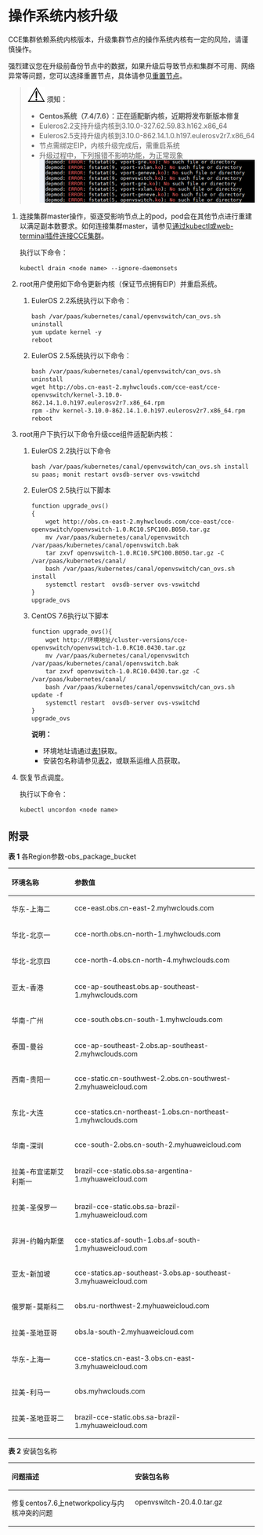 # 操作系统内核升级<a name="cce_01_0179"></a>

CCE集群依赖系统内核版本，升级集群节点的操作系统内核有一定的风险，请谨慎操作。

强烈建议您在升级前备份节点中的数据，如果升级后导致节点和集群不可用、网络异常等问题，您可以选择重置节点，具体请参见[重置节点](重置节点.md)。

>![](public_sys-resources/icon-notice.gif) **须知：** 
>-   **Centos系统（7.4/7.6）：正在适配新内核，近期将发布新版本修复**
>-   Euleros2.2支持升级内核到3.10.0-327.62.59.83.h162.x86\_64
>-   Euleros2.5支持升级内核到3.10.0-862.14.1.0.h197.eulerosv2r7.x86\_64
>-   节点需绑定EIP，内核升级完成后，需重启系统
>-   升级过程中，下列报错不影响功能，为正常现象
>![](figures/zh-cn_image_0235850827.png)

1.  连接集群master操作，驱逐受影响节点上的pod，pod会在其他节点进行重建以满足副本数要求。如何连接集群master，请参见[通过kubectl或web-terminal插件连接CCE集群](通过kubectl或web-terminal插件连接CCE集群.md)。

    执行以下命令：

    ```
    kubectl drain <node name> --ignore-daemonsets
    ```

2.  root用户使用如下命令更新内核（保证节点拥有EIP）并重启系统。
    1.  EulerOS 2.2系统执行以下命令：

        ```
        bash /var/paas/kubernetes/canal/openvswitch/can_ovs.sh uninstall
        yum update kernel -y
        reboot
        ```

    2.  EulerOS 2.5系统执行以下命令：

        ```
        bash /var/paas/kubernetes/canal/openvswitch/can_ovs.sh uninstall
        wget http://obs.cn-east-2.myhwclouds.com/cce-east/cce-openvswitch/kernel-3.10.0-862.14.1.0.h197.eulerosv2r7.x86_64.rpm
        rpm -ihv kernel-3.10.0-862.14.1.0.h197.eulerosv2r7.x86_64.rpm
        reboot
        ```

3.  root用户下执行以下命令升级cce组件适配新内核：
    1.  EulerOS 2.2执行以下命令

        ```
        bash /var/paas/kubernetes/canal/openvswitch/can_ovs.sh install
        su paas; monit restart ovsdb-server ovs-vswitchd
        ```

    2.  EulerOS 2.5执行以下脚本

        ```
        function upgrade_ovs()
        {
        	wget http://obs.cn-east-2.myhwclouds.com/cce-east/cce-openvswitch/openvswitch-1.0.RC10.SPC100.B050.tar.gz
        	mv /var/paas/kubernetes/canal/openvswitch /var/paas/kubernetes/canal/openvswitch.bak
        	tar zxvf openvswitch-1.0.RC10.SPC100.B050.tar.gz -C /var/paas/kubernetes/canal/
        	bash /var/paas/kubernetes/canal/openvswitch/can_ovs.sh install
        	systemctl restart  ovsdb-server ovs-vswitchd 
        }
        upgrade_ovs
        ```

    3.  CentOS 7.6执行以下脚本

        ```
        function upgrade_ovs(){	
        	wget http://环境地址/cluster-versions/cce-openvswitch/openvswitch-1.0.RC10.0430.tar.gz
        	mv /var/paas/kubernetes/canal/openvswitch /var/paas/kubernetes/canal/openvswitch.bak	
        	tar zxvf openvswitch-1.0.RC10.0430.tar.gz -C /var/paas/kubernetes/canal/        
        	bash /var/paas/kubernetes/canal/openvswitch/can_ovs.sh update -f	
        	systemctl restart  ovsdb-server ovs-vswitchd 
        }
        upgrade_ovs
        ```

        **说明：**

        -   环境地址请通过[表1](#table184691746285)获取。
        -   安装包名称请参见[表2](#table0675102192820)，或联系运维人员获取。

4.  恢复节点调度。

    执行以下命令：

    ```
    kubectl uncordon <node name>
    ```


## 附录<a name="section112406171884"></a>

**表 1**  各Region参数-obs\_package\_bucket

<a name="table184691746285"></a>
<table><thead align="left"><tr id="row15192046185"><th class="cellrowborder" valign="top" width="25.55%" id="mcps1.2.3.1.1"><p id="p20519946687"><a name="p20519946687"></a><a name="p20519946687"></a>环境名称</p>
</th>
<th class="cellrowborder" valign="top" width="74.45%" id="mcps1.2.3.1.2"><p id="p155191246983"><a name="p155191246983"></a><a name="p155191246983"></a>参数值</p>
</th>
</tr>
</thead>
<tbody><tr id="row55194461982"><td class="cellrowborder" valign="top" width="25.55%" headers="mcps1.2.3.1.1 "><p id="p155194462087"><a name="p155194462087"></a><a name="p155194462087"></a>华东-上海二</p>
</td>
<td class="cellrowborder" valign="top" width="74.45%" headers="mcps1.2.3.1.2 "><p id="p85191461815"><a name="p85191461815"></a><a name="p85191461815"></a>cce-east.obs.cn-east-2.myhwclouds.com</p>
</td>
</tr>
<tr id="row1351920461789"><td class="cellrowborder" valign="top" width="25.55%" headers="mcps1.2.3.1.1 "><p id="p3519846287"><a name="p3519846287"></a><a name="p3519846287"></a>华北-北京一</p>
</td>
<td class="cellrowborder" valign="top" width="74.45%" headers="mcps1.2.3.1.2 "><p id="p1351911466819"><a name="p1351911466819"></a><a name="p1351911466819"></a>cce-north.obs.cn-north-1.myhwclouds.com</p>
</td>
</tr>
<tr id="row1751974617814"><td class="cellrowborder" valign="top" width="25.55%" headers="mcps1.2.3.1.1 "><p id="p105192461683"><a name="p105192461683"></a><a name="p105192461683"></a>华北-北京四</p>
</td>
<td class="cellrowborder" valign="top" width="74.45%" headers="mcps1.2.3.1.2 "><p id="p155195461812"><a name="p155195461812"></a><a name="p155195461812"></a>cce-north-4.obs.cn-north-4.myhwclouds.com</p>
</td>
</tr>
<tr id="row1351984612810"><td class="cellrowborder" valign="top" width="25.55%" headers="mcps1.2.3.1.1 "><p id="p65194461688"><a name="p65194461688"></a><a name="p65194461688"></a>亚太-香港</p>
</td>
<td class="cellrowborder" valign="top" width="74.45%" headers="mcps1.2.3.1.2 "><p id="p35191046582"><a name="p35191046582"></a><a name="p35191046582"></a>cce-ap-southeast.obs.ap-southeast-1.myhwclouds.com</p>
</td>
</tr>
<tr id="row12519174619814"><td class="cellrowborder" valign="top" width="25.55%" headers="mcps1.2.3.1.1 "><p id="p185193461788"><a name="p185193461788"></a><a name="p185193461788"></a>华南-广州</p>
</td>
<td class="cellrowborder" valign="top" width="74.45%" headers="mcps1.2.3.1.2 "><p id="p155192467817"><a name="p155192467817"></a><a name="p155192467817"></a>cce-south.obs.cn-south-1.myhwclouds.com</p>
</td>
</tr>
<tr id="row11519134616814"><td class="cellrowborder" valign="top" width="25.55%" headers="mcps1.2.3.1.1 "><p id="p2051910461289"><a name="p2051910461289"></a><a name="p2051910461289"></a>泰国-曼谷</p>
</td>
<td class="cellrowborder" valign="top" width="74.45%" headers="mcps1.2.3.1.2 "><p id="p145197469815"><a name="p145197469815"></a><a name="p145197469815"></a>cce-ap-southeast-2.obs.ap-southeast-2.myhwclouds.com</p>
</td>
</tr>
<tr id="row2519134618817"><td class="cellrowborder" valign="top" width="25.55%" headers="mcps1.2.3.1.1 "><p id="p651904610810"><a name="p651904610810"></a><a name="p651904610810"></a>西南-贵阳一</p>
</td>
<td class="cellrowborder" valign="top" width="74.45%" headers="mcps1.2.3.1.2 "><p id="p551984618814"><a name="p551984618814"></a><a name="p551984618814"></a>cce-static.cn-southwest-2.obs.cn-southwest-2.myhuaweicloud.com</p>
</td>
</tr>
<tr id="row9519134614817"><td class="cellrowborder" valign="top" width="25.55%" headers="mcps1.2.3.1.1 "><p id="p051919461182"><a name="p051919461182"></a><a name="p051919461182"></a>东北-大连</p>
</td>
<td class="cellrowborder" valign="top" width="74.45%" headers="mcps1.2.3.1.2 "><p id="p6519246387"><a name="p6519246387"></a><a name="p6519246387"></a>cce-statics.cn-northeast-1.obs.cn-northeast-1.myhwclouds.com</p>
</td>
</tr>
<tr id="row165196469820"><td class="cellrowborder" valign="top" width="25.55%" headers="mcps1.2.3.1.1 "><p id="p12519346187"><a name="p12519346187"></a><a name="p12519346187"></a>华南-深圳</p>
</td>
<td class="cellrowborder" valign="top" width="74.45%" headers="mcps1.2.3.1.2 "><p id="p175197461284"><a name="p175197461284"></a><a name="p175197461284"></a>cce-south-2.obs.cn-south-2.myhuaweicloud.com</p>
</td>
</tr>
<tr id="row951911461983"><td class="cellrowborder" valign="top" width="25.55%" headers="mcps1.2.3.1.1 "><p id="p175199461287"><a name="p175199461287"></a><a name="p175199461287"></a>拉美-布宜诺斯艾利斯一</p>
</td>
<td class="cellrowborder" valign="top" width="74.45%" headers="mcps1.2.3.1.2 "><p id="p1651934620811"><a name="p1651934620811"></a><a name="p1651934620811"></a>brazil-cce-static.obs.sa-argentina-1.myhuaweicloud.com</p>
</td>
</tr>
<tr id="row1551964618817"><td class="cellrowborder" valign="top" width="25.55%" headers="mcps1.2.3.1.1 "><p id="p185197462085"><a name="p185197462085"></a><a name="p185197462085"></a>拉美-圣保罗一</p>
</td>
<td class="cellrowborder" valign="top" width="74.45%" headers="mcps1.2.3.1.2 "><p id="p451910461782"><a name="p451910461782"></a><a name="p451910461782"></a>brazil-cce-static.obs.sa-brazil-1.myhuaweicloud.com</p>
</td>
</tr>
<tr id="row10519134613814"><td class="cellrowborder" valign="top" width="25.55%" headers="mcps1.2.3.1.1 "><p id="p2519154614815"><a name="p2519154614815"></a><a name="p2519154614815"></a>非洲-约翰内斯堡</p>
</td>
<td class="cellrowborder" valign="top" width="74.45%" headers="mcps1.2.3.1.2 "><p id="p115196460819"><a name="p115196460819"></a><a name="p115196460819"></a>cce-statics.af-south-1.obs.af-south-1.myhuaweicloud.com</p>
</td>
</tr>
<tr id="row25196461089"><td class="cellrowborder" valign="top" width="25.55%" headers="mcps1.2.3.1.1 "><p id="p651913460811"><a name="p651913460811"></a><a name="p651913460811"></a>亚太-新加坡</p>
</td>
<td class="cellrowborder" valign="top" width="74.45%" headers="mcps1.2.3.1.2 "><p id="p6519446886"><a name="p6519446886"></a><a name="p6519446886"></a>cce-statics.ap-southeast-3.obs.ap-southeast-3.myhuaweicloud.com</p>
</td>
</tr>
<tr id="row115191046587"><td class="cellrowborder" valign="top" width="25.55%" headers="mcps1.2.3.1.1 "><p id="p251914463817"><a name="p251914463817"></a><a name="p251914463817"></a>俄罗斯-莫斯科二</p>
</td>
<td class="cellrowborder" valign="top" width="74.45%" headers="mcps1.2.3.1.2 "><p id="p205201746681"><a name="p205201746681"></a><a name="p205201746681"></a>obs.ru-northwest-2.myhuaweicloud.com</p>
</td>
</tr>
<tr id="row1452015461789"><td class="cellrowborder" valign="top" width="25.55%" headers="mcps1.2.3.1.1 "><p id="p452014462810"><a name="p452014462810"></a><a name="p452014462810"></a>拉美-圣地亚哥</p>
</td>
<td class="cellrowborder" valign="top" width="74.45%" headers="mcps1.2.3.1.2 "><p id="p55201946481"><a name="p55201946481"></a><a name="p55201946481"></a>obs.la-south-2.myhuaweicloud.com</p>
</td>
</tr>
<tr id="row15520946587"><td class="cellrowborder" valign="top" width="25.55%" headers="mcps1.2.3.1.1 "><p id="p15201946987"><a name="p15201946987"></a><a name="p15201946987"></a>华东-上海一</p>
</td>
<td class="cellrowborder" valign="top" width="74.45%" headers="mcps1.2.3.1.2 "><p id="p1552012464820"><a name="p1552012464820"></a><a name="p1552012464820"></a>cce-statics.cn-east-3.obs.cn-east-3.myhuaweicloud.com</p>
</td>
</tr>
<tr id="row55201846286"><td class="cellrowborder" valign="top" width="25.55%" headers="mcps1.2.3.1.1 "><p id="p25201246087"><a name="p25201246087"></a><a name="p25201246087"></a>拉美-利马一</p>
</td>
<td class="cellrowborder" valign="top" width="74.45%" headers="mcps1.2.3.1.2 "><p id="p252014466820"><a name="p252014466820"></a><a name="p252014466820"></a>obs.myhwclouds.com</p>
</td>
</tr>
<tr id="row252019466819"><td class="cellrowborder" valign="top" width="25.55%" headers="mcps1.2.3.1.1 "><p id="p135208466812"><a name="p135208466812"></a><a name="p135208466812"></a>拉美-圣地亚哥二</p>
</td>
<td class="cellrowborder" valign="top" width="74.45%" headers="mcps1.2.3.1.2 "><p id="p1852084611811"><a name="p1852084611811"></a><a name="p1852084611811"></a>brazil-cce-static.obs.sa-brazil-1.myhuaweicloud.com</p>
</td>
</tr>
</tbody>
</table>

**表 2**  安装包名称

<a name="table0675102192820"></a>
<table><thead align="left"><tr id="row167642162815"><th class="cellrowborder" valign="top" width="50%" id="mcps1.2.3.1.1"><p id="p1467610214286"><a name="p1467610214286"></a><a name="p1467610214286"></a>问题描述</p>
</th>
<th class="cellrowborder" valign="top" width="50%" id="mcps1.2.3.1.2"><p id="p17676621202810"><a name="p17676621202810"></a><a name="p17676621202810"></a>安装包名称</p>
</th>
</tr>
</thead>
<tbody><tr id="row7676121152819"><td class="cellrowborder" valign="top" width="50%" headers="mcps1.2.3.1.1 "><p id="p167692113285"><a name="p167692113285"></a><a name="p167692113285"></a>修复centos7.6上networkpolicy与内核冲突的问题</p>
</td>
<td class="cellrowborder" valign="top" width="50%" headers="mcps1.2.3.1.2 "><p id="p10676172115287"><a name="p10676172115287"></a><a name="p10676172115287"></a>openvswitch-20.4.0.tar.gz</p>
</td>
</tr>
</tbody>
</table>

